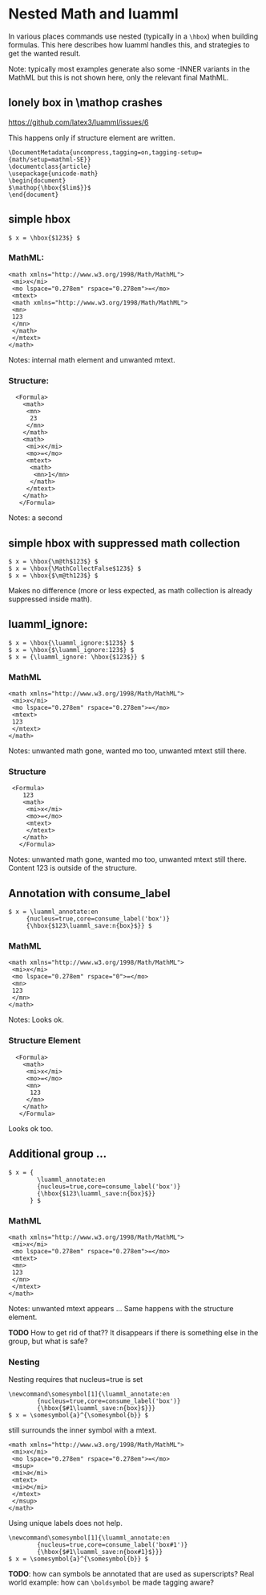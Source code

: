 # Nested Math and luamml

In various places commands use nested (typically in a `\hbox`) when building formulas.
This here describes how luamml handles this, and strategies to get the wanted result.

Note: typically most examples generate also some -INNER variants in the MathML but this is not shown here, only the relevant final MathML.

## lonely box in \mathop crashes

https://github.com/latex3/luamml/issues/6

This happens only if structure element are written.
~~~~
\DocumentMetadata{uncompress,tagging=on,tagging-setup={math/setup=mathml-SE}}
\documentclass{article}
\usepackage{unicode-math}
\begin{document}
$\mathop{\hbox{$lim$}}$
\end{document}
~~~~

## simple hbox

~~~~
$ x = \hbox{$123$} $
~~~~

### MathML:

~~~~
<math xmlns="http://www.w3.org/1998/Math/MathML">
 <mi>𝑥</mi>
 <mo lspace="0.278em" rspace="0.278em">=</mo>
 <mtext>
 <math xmlns="http://www.w3.org/1998/Math/MathML">
 <mn>
 123
 </mn>
 </math>
 </mtext>
</math>
~~~~

Notes: internal math element and unwanted mtext.

### Structure:

~~~~
  <Formula>
    <math>
     <mn>
      23
     </mn>
    </math>
    <math>
     <mi>x</mi>
     <mo>=</mo>
     <mtext>
      <math>
       <mn>1</mn>
      </math>
     </mtext>
    </math>
   </Formula>
~~~~   

Notes: a second <math> element which contains a part (?) of the hbox content.
Internal math element and unwanted mtext too.

## simple hbox with suppressed math collection

~~~~
$ x = \hbox{\m@th$123$} $
$ x = \hbox{\MathCollectFalse$123$} $
$ x = \hbox{$\m@th123$} $
~~~~

Makes no difference (more or less expected, as math collection is already suppressed inside math).

## luamml_ignore:

~~~~
$ x = \hbox{\luamml_ignore:$123$} $
$ x = \hbox{$\luamml_ignore:123$} $
$ x = {\luamml_ignore: \hbox{$123$}} $
~~~~

### MathML

~~~~
<math xmlns="http://www.w3.org/1998/Math/MathML">
 <mi>𝑥</mi>
 <mo lspace="0.278em" rspace="0.278em">=</mo>
 <mtext>
 123
 </mtext>
</math>
~~~~

Notes: unwanted math gone, wanted mo too, unwanted mtext still there.

### Structure

~~~~
 <Formula>
    123
    <math>
     <mi>x</mi>
     <mo>=</mo>
     <mtext>
     </mtext>
    </math>
   </Formula>
~~~~   

Notes: unwanted math gone, wanted mo too, unwanted mtext still there. Content 123 is outside of the structure.

## Annotation with consume_label

~~~~
$ x = \luamml_annotate:en
     {nucleus=true,core=consume_label('box')}
     {\hbox{$123\luamml_save:n{box}$}} $
~~~~

### MathML

~~~~
<math xmlns="http://www.w3.org/1998/Math/MathML">
 <mi>𝑥</mi>
 <mo lspace="0.278em" rspace="0">=</mo>
 <mn>
 123
 </mn>
</math>
~~~~

Notes: Looks ok.     

### Structure Element

~~~~
  <Formula>
    <math>
     <mi>x</mi>
     <mo>=</mo>
     <mn>
      123
     </mn>
    </math>
   </Formula>
~~~~

Looks ok too.      

## Additional group ...

~~~~
$ x = {
        \luamml_annotate:en
        {nucleus=true,core=consume_label('box')}
        {\hbox{$123\luamml_save:n{box}$}}
      } $
~~~~     

### MathML


~~~~
<math xmlns="http://www.w3.org/1998/Math/MathML">
 <mi>𝑥</mi>
 <mo lspace="0.278em" rspace="0.278em">=</mo>
 <mtext>
 <mn>
 123
 </mn>
 </mtext>
</math>
~~~~

Notes: unwanted mtext appears ...
Same happens with the structure element.

**TODO** How to get rid of that?? It disappears if there is something else in the group, but what is safe? 


### Nesting

Nesting requires that nucleus=true is set

~~~~
\newcommand\somesymbol[1]{\luamml_annotate:en
        {nucleus=true,core=consume_label('box')}
        {\hbox{$#1\luamml_save:n{box}$}}}
$ x = \somesymbol{a}^{\somesymbol{b}} $
~~~~

still surrounds the inner symbol with a mtext.

~~~~
<math xmlns="http://www.w3.org/1998/Math/MathML">
 <mi>𝑥</mi>
 <mo lspace="0.278em" rspace="0.278em">=</mo>
 <msup>
 <mi>𝑎</mi>
 <mtext>
 <mi>𝑏</mi>
 </mtext>
 </msup>
</math>
~~~~


Using unique labels does not help. 

~~~~
\newcommand\somesymbol[1]{\luamml_annotate:en
        {nucleus=true,core=consume_label('box#1')}
        {\hbox{$#1\luamml_save:n{box#1}$}}}
$ x = \somesymbol{a}^{\somesymbol{b}} $
~~~~ 

**TODO**: how can symbols be annotated that are used as superscripts? Real world example: how can `\boldsymbol` be made tagging aware?   